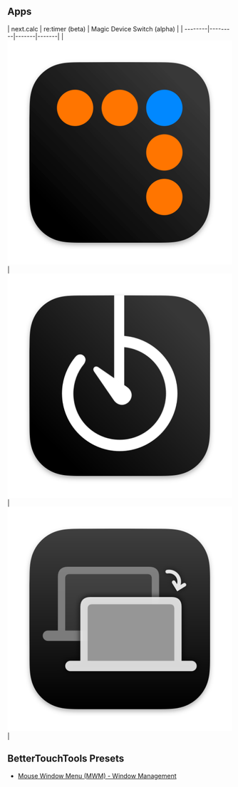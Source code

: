 ## Apps

| next.calc      | re:timer (beta)    | Magic Device Switch (alpha)    |
| --------|---------|-------|-------|
| [![](images/source/nextcalc/appicon.png)](https://jangelsb.github.io/calc)  | [![](images/source/retimer/appicon.png)](https://jangelsb.github.io/retimer)    | [![](images/source/mds/appicon.png)](https://jangelsb.github.io/mds)    |


## BetterTouchTools Presets
- [Mouse Window Menu (MWM) - Window Management](https://community.folivora.ai/t/mouse-window-menu-mwm-window-management-via-floating-menu/33055)
